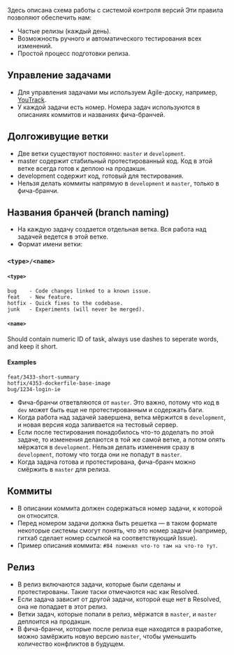 Здесь описана схема работы с системой контроля версий Эти правила позволяют обеспечить нам:

* Частые релизы (каждый день).
* Возможность ручного и автоматического тестирования всех изменений.
* Простой процесс подготовки релиза.


Управление задачами
-------------------

* Для управления задачами мы используем Agile-доску, например, [YouTrack](https://www.jetbrains.com/youtrack/).
* У каждой задачи есть номер. Номера задач используются в описаниях коммитов и названиях фича-бранчей.


Долгоживущие ветки
------------------

* Две ветки существуют постоянно: `master` и `development`.
* master содержит стабильный протестированный код. Код в этой ветке всегда готов к деплою на продакшн.
* development содержит код, готовый для тестирования.
* Нельзя делать коммиты напрямую в `development` и `master`, только в фича-бранчи.


Названия бранчей (branch naming)
------------------------------

* На каждую задачу создается отдельная ветка. Вся работа над задачей ведется в этой ветке.
* Формат имени ветки: 

### `<type>/<name>`

#### `<type>`
```
bug    - Code changes linked to a known issue.
feat   - New feature.
hotfix - Quick fixes to the codebase.
junk   - Experiments (will never be merged).
```

#### `<name>`
Should contain numeric ID of task,
always use dashes to seperate words, and keep it short.

#### Examples
```
feat/3433-short-summary
hotfix/4353-dockerfile-base-image
bug/1234-login-ie
```
* Фича-бранчи ответвляются от `master`. Это важно, потому что код в `dev` может быть еще не протестированным и содержать баги. 
* Когда работа над задачей завершена, ветка мёржится в `development`, и новая версия кода заливается на тестовый сервер.
* Если после тестирования понадобилось что-то доделать по этой задаче, то изменения делаются в той же самой ветке, а потом опять мёржатся в `development`. Нельзя делать изменения сразу в `development`, потому что тогда они не попадут в `master`.
* Когда задача готова и протестирована, фича-бранч можно смёржить в `master` для релиза.



Коммиты
-------

* В описании коммита должен содержаться номер задачи, к которой он относится.
* Перед номером задачи должна быть решетка — в таком формате некоторые системы смогут понять, что это номер задачи (например, гитхаб сделает номер ссылкой на соответствующий Issue).
* Пример описания коммита: `#84 поменял что-то там на что-то тут`.


Релиз
-----

* В релиз включаются задачи, которые были сделаны и протестированы. Такие таски отмечаются  нас как Resolved.
* Если задача зависит от другой задачи, которой еще нет в Resolved, она не попадает в этот релиз.
* Ветки задач, которые попали в релиз, мёржатся в `master`, и `master` деплоится на продакшн.
* В фича-бранчи, которые после релиза еще находятся в разработке, можно замёржить новую версию `master`, чтобы уменьшить количество конфликтов в будущем.





